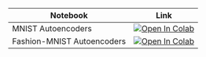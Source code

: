 | Notebook    | Link                                                                                                                                                                              |
|-------------|-----------------------------------------------------------------------------------------------------------------------------------------------------------------------------------|
| MNIST Autoencoders | [![Open In Colab](https://colab.research.google.com/assets/colab-badge.svg)](http://wandb.me/lit-ae-colab) |
| Fashion-MNIST Autoencoders | [![Open In Colab](https://colab.research.google.com/assets/colab-badge.svg)](http://wandb.me/lit-fashion-ae-colab) |
